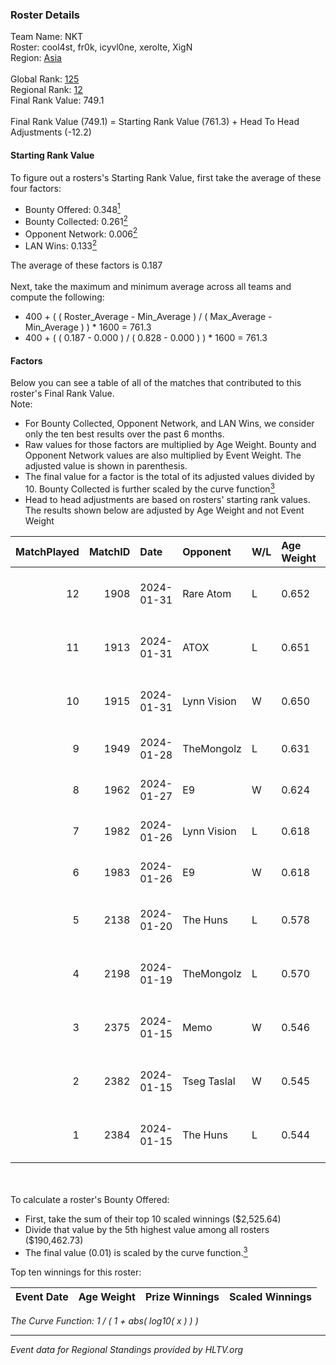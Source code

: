 ### Roster Details<br />
Team Name: NKT<br />
Roster: cool4st, fr0k, icyvl0ne, xerolte, XigN<br />
Region: [Asia]( ../standings_asia.md)<br />
<br />
Global Rank: [125](../standings_global.md)<br />
Regional Rank: [12]( ../standings_asia.md)<br />
Final Rank Value:  749.1<br />
<br />
Final Rank Value (749.1) = Starting Rank Value (761.3) + Head To Head Adjustments (-12.2)<br />

#### Starting Rank Value<br />
To figure out a rosters's Starting Rank Value, first take the average of these four factors:<br />
- Bounty Offered: 0.348[<sup>1</sup>](#table2)
- Bounty Collected: 0.261[<sup>2</sup>](#table1)
- Opponent Network: 0.006[<sup>2</sup>](#table1)
- LAN Wins: 0.133[<sup>2</sup>](#table1)

The average of these factors is 0.187<br />
<br />
Next, take the maximum and minimum average across all teams and compute the following:<br />
- 400 + ( ( Roster_Average - Min_Average ) / ( Max_Average - Min_Average ) ) * 1600 = 761.3
- 400 + ( ( 0.187 - 0.000 ) / ( 0.828 - 0.000 ) ) * 1600 = 761.3


#### Factors<br />
Below you can see a table of all of the matches that contributed to this roster's Final Rank Value.<br />
Note:<br />

- For Bounty Collected, Opponent Network, and LAN Wins, we consider only the ten best results over the past 6 months.
- Raw values for those factors are multiplied by Age Weight. Bounty and Opponent Network values are also multiplied by Event Weight. The adjusted value is shown in parenthesis.
- The final value for a factor is the total of its adjusted values divided by 10. Bounty Collected is further scaled by the curve function[<sup>3</sup>](#curveFunction)
- Head to head adjustments are based on rosters' starting rank values. The results shown below are adjusted by Age Weight and not Event Weight
<span id="table1"></span><br />


| MatchPlayed | MatchID | Date       | Opponent    | W/L | Age Weight | Event Weight | Bounty Collected | Opponent Network | LAN Wins  | H2H Adjustment | Participating Roster                   |
| -: | -: | :- | :- | :- | :- | :- | :- | :- | :- | -: | :- |
|          12 |    1908 | 2024-01-31 | Rare Atom   | L   | 0.652      | -            | -                | -                | -         |         -10.88 | cool4st, fr0k, icyvl0ne, xerolte, XigN |
|          11 |    1913 | 2024-01-31 | ATOX        | L   | 0.651      | -            | -                | -                | -         |          -9.54 | cool4st, fr0k, icyvl0ne, xerolte, XigN |
|          10 |    1915 | 2024-01-31 | Lynn Vision | W   | 0.650      | 0.143        | 0.136 (0.013)    | 0.458 (0.043)    | 0 (0.000) |          18.74 | cool4st, fr0k, icyvl0ne, xerolte, XigN |
|           9 |    1949 | 2024-01-28 | TheMongolz  | L   | 0.631      | -            | -                | -                | -         |          -0.77 | cool4st, dobu, MiQ, xerolte, XigN      |
|           8 |    1962 | 2024-01-27 | E9          | W   | 0.624      | 0.435        | 0.004 (0.001)    | 0.029 (0.008)    | 1 (0.624) |           7.74 | cool4st, dobu, MiQ, xerolte, XigN      |
|           7 |    1982 | 2024-01-26 | Lynn Vision | L   | 0.618      | -            | -                | -                | -         |          -1.50 | cool4st, dobu, MiQ, xerolte, XigN      |
|           6 |    1983 | 2024-01-26 | E9          | W   | 0.618      | 0.435        | 0.004 (0.001)    | 0.029 (0.008)    | 1 (0.618) |           7.86 | cool4st, dobu, MiQ, xerolte, XigN      |
|           5 |    2138 | 2024-01-20 | The Huns    | L   | 0.578      | -            | -                | -                | -         |         -14.01 | cool4st, fr0k, icyvl0ne, xerolte, XigN |
|           4 |    2198 | 2024-01-19 | TheMongolz  | L   | 0.570      | -            | -                | -                | -         |          -0.65 | cool4st, fr0k, icyvl0ne, xerolte, XigN |
|           3 |    2375 | 2024-01-15 | Memo        | W   | 0.546      | 0.143        | 0.000 (0.000)    | 0.025 (0.002)    | 0 (0.000) |           2.13 | cool4st, fr0k, icyvl0ne, xerolte, XigN |
|           2 |    2382 | 2024-01-15 | Tseg Taslal | W   | 0.545      | 0.143        | 0.000 (0.000)    | 0.000 (0.000)    | 0 (0.000) |           2.04 | cool4st, fr0k, icyvl0ne, xerolte, XigN |
|           1 |    2384 | 2024-01-15 | The Huns    | L   | 0.544      | -            | -                | -                | -         |         -13.38 | cool4st, fr0k, icyvl0ne, xerolte, XigN |

<br />
<span id="table2"></span><br />
To calculate a roster's Bounty Offered:<br />

- First, take the sum of their top 10 scaled winnings ($2,525.64)
- Divide that value by the 5th highest value among all rosters ($190,462.73)
- The final value (0.01) is scaled by the curve function.[<sup>3</sup>](#curveFunction)

Top ten winnings for this roster:<br />

| Event Date | Age Weight | Prize Winnings | Scaled Winnings |
| :- | -: | :- | :- |


<span id="curveFunction"></span>_The Curve Function: 1 / ( 1 + abs( log10( x ) ) )_<br />

---
_Event data for Regional Standings provided by HLTV.org_<br />

